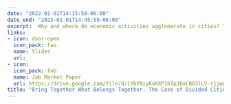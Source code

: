 ```yaml
---
date: "2022-01-01T14:15:59-06:00"
date_end: "2023-01-01T14:45:59-06:00"
excerpt:  Why and where do economic activities agglomerate in cities? This paper explores a unique quasi-natural experiment of removing borders between European cities that were once united in the past and then divided due to major conflicts. I show that local economic activities, measured by remotely sensed nightlight became more concentrated close to the early 20t h century prewar centers in the formerly united cities after lifting borders. Using European business register datasets, I show that only market access is insufficient to explain the agglomeration sources within cities thoroughly. I find that the political & economic union did not immediately reshape the divided cities’ internal structure. The broader market access from the enlargement of the EU in 2004 could not explain why economic activities concentrate within border cities. Though, I uncovered that the proximity to the former centers became more prominent after abolishing internal border controls and establishing an area of free movement of people in 2008. Besides, I account for two main channels. First, I show that firms in the consumption sector, which are more exposed to the free movement of people, were more likely to start operating closer to prewar centers than firms in the production sectors, less affected by local market potentials; the consumption sectors are wholesale & retail trade and accommodation & food services. Second, I show that historical memory plays a salient role in the agglomeration of economic activities and concentrate near former historical centers in cities that do not consider language and cultural differences with twin city pairs as a major problem.
links:
- icon: door-open
  icon_pack: fas
  name: Slides
  url: 
- icon: 
  icon_pack: fab
  name: Job Market Paper
  url: https://drive.google.com/file/d/1YbYNiyKaRXP1bTp3boCB83lLV-rjjwgj/view
title: "Bring Together What Belongs Together. The Case of Divided Cities in Europe"
---
```


